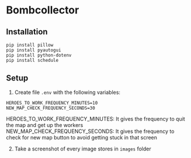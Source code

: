 # Bombcollector

## Installation

```
pip install pillow
pip install pyautogui
pip install python-dotenv
pip install schedule
```

## Setup

1. Create file `.env` with the following variables:

```
HEROES_TO_WORK_FREQUENCY_MINUTES=10
NEW_MAP_CHECK_FREQUENCY_SECONDS=30
```

HEROES_TO_WORK_FREQUENCY_MINUTES: It gives the frequency to quit the map and get up the workers
NEW_MAP_CHECK_FREQUENCY_SECONDS: It gives the frequency to check for new map button to avoid getting stuck in that screen

2. Take a screenshot of every image stores in `images` folder
